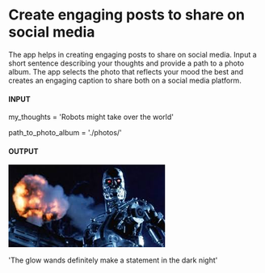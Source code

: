 # Create engaging posts to share on social media

The app helps in creating engaging posts to share on social media. Input a short sentence describing your thoughts and provide a path to a photo album. The app selects the photo that reflects your mood the best and creates an engaging caption to share both on a social media platform.

#### INPUT
my_thoughts = 'Robots might take over the world'

path_to_photo_album = './photos/'

#### OUTPUT

![alt text](https://github.com/gigatskhondia/Engaging_Social_Media_Posts/blob/master/photos/robots.jpg)

'The glow wands definitely make a statement in the dark night'
